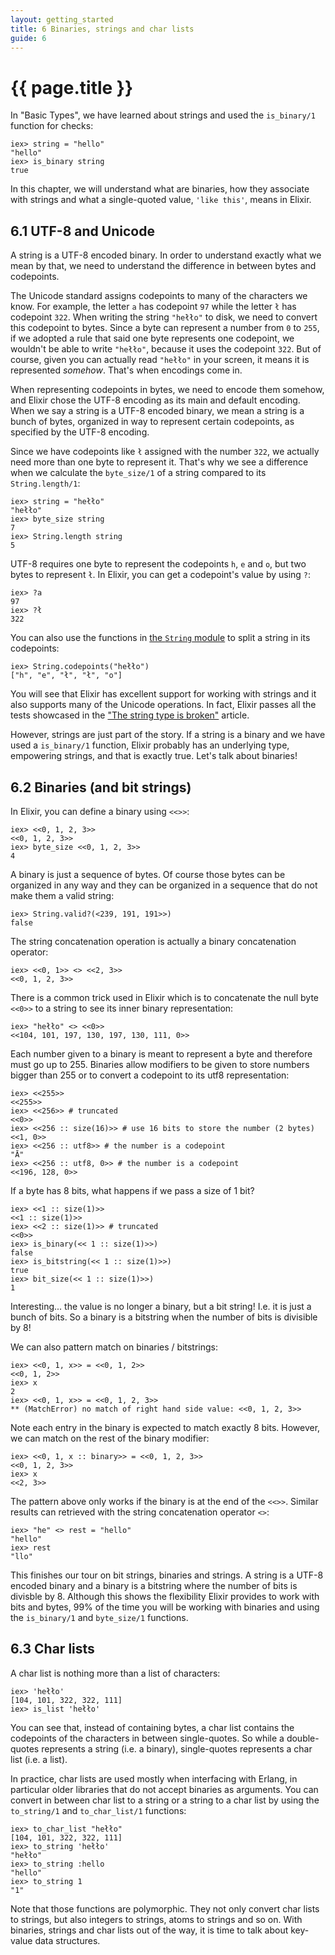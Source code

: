```yaml
---
layout: getting_started
title: 6 Binaries, strings and char lists
guide: 6
---
```


# {{ page.title }}

In "Basic Types", we have learned about strings and used the `is_binary/1` function for checks:

```iex
iex> string = "hello"
"hello"
iex> is_binary string
true
```

In this chapter, we will understand what are binaries, how they associate with strings and what a single-quoted value, `'like this'`, means in Elixir.

## 6.1 UTF-8 and Unicode

A string is a UTF-8 encoded binary. In order to understand exactly what we mean by that, we need to understand the difference in between bytes and codepoints.

The Unicode standard assigns codepoints to many of the characters we know. For example, the letter `a` has codepoint `97` while the letter `ł` has codepoint `322`. When writing the string `"hełło"` to disk, we need to convert this codepoint to bytes. Since a byte can represent a number from `0` to `255`, if we adopted a rule that said one byte represents one codepoint, we wouldn't be able to write `"hełło"`, because it uses the codepoint `322`. But of course, given you can actually read `"hełło"` in your screen, it means it is represented *somehow*. That's when encodings come in.

When representing codepoints in bytes, we need to encode them somehow, and Elixir chose the UTF-8 encoding as its main and default encoding. When we say a string is a UTF-8 encoded binary, we mean a string is a bunch of bytes, organized in way to represent certain codepoints, as specified by the UTF-8 encoding.

Since we have codepoints like `ł` assigned with the number `322`, we actually need more than one byte to represent it. That's why we see a difference when we calculate the `byte_size/1` of a string compared to its `String.length/1`:

```iex
iex> string = "hełło"
"hełło"
iex> byte_size string
7
iex> String.length string
5
```

UTF-8 requires one byte to represent the codepoints `h`, `e` and `o`, but two bytes to represent `ł`. In Elixir, you can get a codepoint's value by using `?`:

```iex
iex> ?a
97
iex> ?ł
322
```

You can also use the functions in [the `String` module](http://elixir-lang.org/docs/stable/String.html) to split a string in its codepoints:

```iex
iex> String.codepoints("hełło")
["h", "e", "ł", "ł", "o"]
```

You will see that Elixir has excellent support for working with strings and it also supports many of the Unicode operations. In fact, Elixir passes all the tests showcased in the ["The string type is broken"](http://mortoray.com/2013/11/27/the-string-type-is-broken/) article.

However, strings are just part of the story. If a string is a binary and we have used a `is_binary/1` function, Elixir probably has an underlying type, empowering strings, and that is exactly true. Let's talk about binaries!

## 6.2 Binaries (and bit strings)

In Elixir, you can define a binary using `<<>>`:

```iex
iex> <<0, 1, 2, 3>>
<<0, 1, 2, 3>>
iex> byte_size <<0, 1, 2, 3>>
4
```

A binary is just a sequence of bytes. Of course those bytes can be organized in any way and they can be organized in a sequence that do not make them a valid string:

```iex
iex> String.valid?(<239, 191, 191>>)
false
```

The string concatenation operation is actually a binary concatenation operator:

```iex
iex> <<0, 1>> <> <<2, 3>>
<<0, 1, 2, 3>>
```

There is a common trick used in Elixir which is to concatenate the null byte `<<0>>` to a string to see its inner binary representation:

```iex
iex> "hełło" <> <<0>>
<<104, 101, 197, 130, 197, 130, 111, 0>>
```

Each number given to a binary is meant to represent a byte and therefore must go up to 255. Binaries allow modifiers to be given to store numbers bigger than 255 or to convert a codepoint to its utf8 representation:

```iex
iex> <<255>>
<<255>>
iex> <<256>> # truncated
<<0>>
iex> <<256 :: size(16)>> # use 16 bits to store the number (2 bytes)
<<1, 0>>
iex> <<256 :: utf8>> # the number is a codepoint
"Ā"
iex> <<256 :: utf8, 0>> # the number is a codepoint
<<196, 128, 0>>
```

If a byte has 8 bits, what happens if we pass a size of 1 bit?

```iex
iex> <<1 :: size(1)>>
<<1 :: size(1)>>
iex> <<2 :: size(1)>> # truncated
<<0>>
iex> is_binary(<< 1 :: size(1)>>)
false
iex> is_bitstring(<< 1 :: size(1)>>)
true
iex> bit_size(<< 1 :: size(1)>>)
1
```

Interesting... the value is no longer a binary, but a bit string! I.e. it is just a bunch of bits. So a binary is a bitstring when the number of bits is divisible by 8!

We can also pattern match on binaries / bitstrings:

```iex
iex> <<0, 1, x>> = <<0, 1, 2>>
<<0, 1, 2>>
iex> x
2
iex> <<0, 1, x>> = <<0, 1, 2, 3>>
** (MatchError) no match of right hand side value: <<0, 1, 2, 3>>
```

Note each entry in the binary is expected to match exactly 8 bits. However, we can match on the rest of the binary modifier:

```iex
iex> <<0, 1, x :: binary>> = <<0, 1, 2, 3>>
<<0, 1, 2, 3>>
iex> x
<<2, 3>>
```

The pattern above only works if the binary is at the end of the `<<>>`. Similar results can retrieved with the string concatenation operator `<>`:

```iex
iex> "he" <> rest = "hello"
"hello"
iex> rest
"llo"
```

This finishes our tour on bit strings, binaries and strings. A string is a UTF-8 encoded binary and a binary is a bitstring where the number of bits is divisble by 8. Although this shows the flexibility Elixir provides to work with bits and bytes, 99% of the time you will be working with binaries and using the `is_binary/1` and `byte_size/1` functions.

## 6.3 Char lists

A char list is nothing more than a list of characters:

```iex
iex> 'hełło'
[104, 101, 322, 322, 111]
iex> is_list 'hełło'
```

You can see that, instead of containing bytes, a char list contains the codepoints of the characters in between single-quotes. So while a double-quotes represents a string (i.e. a binary), single-quotes represents a char list (i.e. a list).

In practice, char lists are used mostly when interfacing with Erlang, in particular older libraries that do not accept binaries as arguments. You can convert in between char list to a string or a string to a char list by using the `to_string/1` and `to_char_list/1` functions:

```iex
iex> to_char_list "hełło"
[104, 101, 322, 322, 111]
iex> to_string 'hełło'
"hełło"
iex> to_string :hello
"hello"
iex> to_string 1
"1"
```

Note that those functions are polymorphic. They not only convert char lists to strings, but also integers to strings, atoms to strings and so on. With binaries, strings and char lists out of the way, it is time to talk about key-value data structures.
